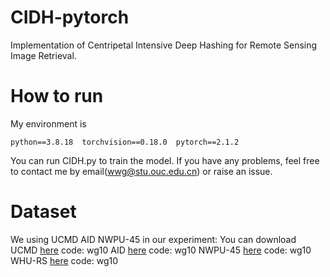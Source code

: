 # CIDH-pytorch
Implementation of Centripetal Intensive Deep Hashing for Remote Sensing Image Retrieval.

# How to run
My environment is
```
python==3.8.18  torchvision==0.18.0  pytorch==2.1.2 
```

You can run CIDH.py to train the model.
If you have any problems, feel free to contact me by email(wwg@stu.ouc.edu.cn) or raise an issue.  


# Dataset

We using UCMD AID NWPU-45 in our experiment:
You can download   
UCMD [here](https://pan.baidu.com/s/1L1hmLPoRD4OMGRIODZUtIw)     code: wg10 
AID [here](https://pan.baidu.com/s/1GZ9wzhMMWUBJSBF8-qOz6Q)      code: wg10 
NWPU-45 [here](https://pan.baidu.com/s/1t49KLJFkKuYmCUM0oraW7Q)  code: wg10
WHU-RS [here](https://pan.baidu.com/s/1MBTRnIp28QTgK0Bh6NIQkQ)   code: wg10
